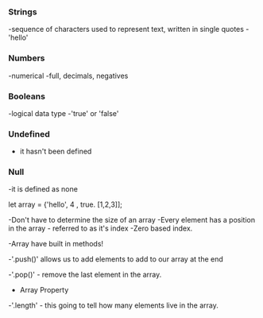 ### Strings

-sequence of characters used to represent text, written in single quotes
-'hello'

### Numbers

-numerical
-full, decimals, negatives

### Booleans

-logical data type
-'true' or 'false'

### Undefined

- it hasn't been defined

### Null

-it is defined as none

let array = {'hello', 4 , true. [1,2,3]];

-Don't have to determine the size of an array
-Every element has  a position in the array - referred to as it's index -Zero based index.

-Array have built in methods!

-'.push()' allows us to add elements to add to our array at the end

-'.pop()' - remove the last element in the array. 

- Array Property

-'.length' - this going to tell how many elements live in the array.



